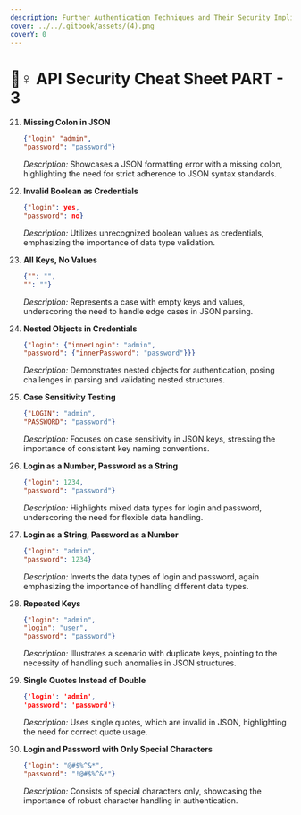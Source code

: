 ```yaml
---
description: Further Authentication Techniques and Their Security Implications
cover: ../../.gitbook/assets/(4).png
coverY: 0
---
```


# 🧞♀ API Security Cheat Sheet PART - 3

21. **Missing Colon in JSON**

    ```json
    {"login" "admin",
    "password": "password"}
    ```

    _Description:_ Showcases a JSON formatting error with a missing colon, highlighting the need for strict adherence to JSON syntax standards.
22. **Invalid Boolean as Credentials**

    ```json
    {"login": yes,
    "password": no}
    ```

    _Description:_ Utilizes unrecognized boolean values as credentials, emphasizing the importance of data type validation.
23. **All Keys, No Values**

    ```json
    {"": "",
    "": ""}
    ```

    _Description:_ Represents a case with empty keys and values, underscoring the need to handle edge cases in JSON parsing.
24. **Nested Objects in Credentials**

    ```json
    {"login": {"innerLogin": "admin",
    "password": {"innerPassword": "password"}}}
    ```

    _Description:_ Demonstrates nested objects for authentication, posing challenges in parsing and validating nested structures.
25. **Case Sensitivity Testing**

    ```json
    {"LOGIN": "admin",
    "PASSWORD": "password"}
    ```

    _Description:_ Focuses on case sensitivity in JSON keys, stressing the importance of consistent key naming conventions.
26. **Login as a Number, Password as a String**

    ```json
    {"login": 1234,
    "password": "password"}
    ```

    _Description:_ Highlights mixed data types for login and password, underscoring the need for flexible data handling.
27. **Login as a String, Password as a Number**

    ```json
    {"login": "admin",
    "password": 1234}
    ```

    _Description:_ Inverts the data types of login and password, again emphasizing the importance of handling different data types.
28. **Repeated Keys**

    ```json
    {"login": "admin",
    "login": "user",
    "password": "password"}
    ```

    _Description:_ Illustrates a scenario with duplicate keys, pointing to the necessity of handling such anomalies in JSON structures.
29. **Single Quotes Instead of Double**

    ```json
    {'login': 'admin',
    'password': 'password'}
    ```

    _Description:_ Uses single quotes, which are invalid in JSON, highlighting the need for correct quote usage.
30. **Login and Password with Only Special Characters**

    ```json
    {"login": "@#$%^&*",
    "password": "!@#$%^&*"}
    ```

    _Description:_ Consists of special characters only, showcasing the importance of robust character handling in authentication.



